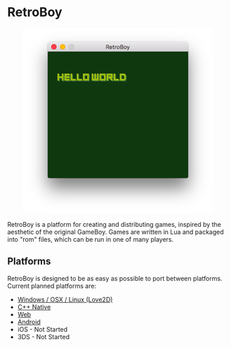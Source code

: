 # RetroBoy

<p align="center">
<img src="./examples/helloworld/demo.png"/>
</p>

RetroBoy is a platform for creating and distributing games, inspired by the aesthetic of the original GameBoy. Games are written in Lua and packaged into "rom" files, which can be run in one of many players.

## Platforms
RetroBoy is designed to be as easy as possible to port between platforms. Current planned platforms are:
- [Windows / OSX / Linux (Love2D)](./love)
- [C++ Native](./native)
- [Web](./web)
- [Android](./android)
- iOS - Not Started
- 3DS - Not Started
